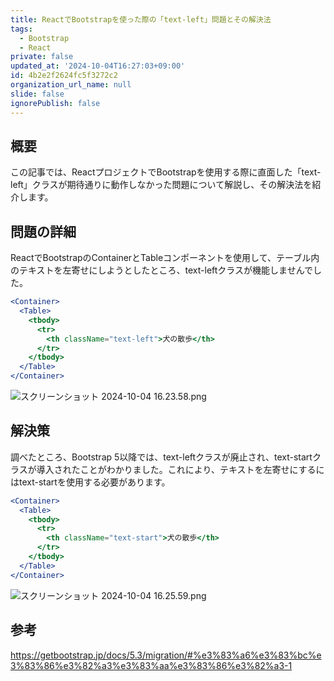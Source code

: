 ```yaml
---
title: ReactでBootstrapを使った際の「text-left」問題とその解決法
tags:
  - Bootstrap
  - React
private: false
updated_at: '2024-10-04T16:27:03+09:00'
id: 4b2e2f2624fc5f3272c2
organization_url_name: null
slide: false
ignorePublish: false
---
```

## 概要
この記事では、ReactプロジェクトでBootstrapを使用する際に直面した「text-left」クラスが期待通りに動作しなかった問題について解説し、その解決法を紹介します。

## 問題の詳細
ReactでBootstrapのContainerとTableコンポーネントを使用して、テーブル内のテキストを左寄せにしようとしたところ、text-leftクラスが機能しませんでした。
```jsx
<Container>
  <Table>
    <tbody>
      <tr>
        <th className="text-left">犬の散歩</th>
      </tr>
    </tbody>
  </Table>
</Container>
```
![スクリーンショット 2024-10-04 16.23.58.png](https://qiita-image-store.s3.ap-northeast-1.amazonaws.com/0/3862120/87066a5a-f5ed-6ba2-6457-95d262ce11c9.png)

## 解決策
調べたところ、Bootstrap 5以降では、text-leftクラスが廃止され、text-startクラスが導入されたことがわかりました。これにより、テキストを左寄せにするにはtext-startを使用する必要があります。
```jsx
<Container>
  <Table>
    <tbody>
      <tr>
        <th className="text-start">犬の散歩</th>
      </tr>
    </tbody>
  </Table>
</Container>
```
![スクリーンショット 2024-10-04 16.25.59.png](https://qiita-image-store.s3.ap-northeast-1.amazonaws.com/0/3862120/9308092d-dcf8-a6c7-dc0d-a01237f54b48.png)

## 参考

https://getbootstrap.jp/docs/5.3/migration/#%e3%83%a6%e3%83%bc%e3%83%86%e3%82%a3%e3%83%aa%e3%83%86%e3%82%a3-1
